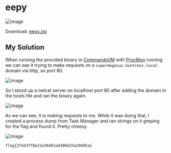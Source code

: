 # eepy

![image](https://github.com/user-attachments/assets/df766314-095a-42fd-b2da-29f9e649e59f)

Download: [eepy.zip](https://raw.githubusercontent.com/LazyTitan33/CTF-Writeups/refs/heads/main/Huntress-CTF-2024/challenge-files/eepy.zip)

## My Solution

When running the provided binary in [CommandoVM](https://github.com/mandiant/commando-vm) with [ProcMon](https://learn.microsoft.com/en-us/sysinternals/downloads/procmon) running we can see it trying to make requests on a `supermegasus.huntress.local` domain via http, so port 80.

![image](https://github.com/user-attachments/assets/c78c7c92-d239-4bdb-9b2a-6a49fd37c384)

So I stood up a netcat server on localhost port 80 after adding the domain in the hosts file and ran the binary again:  

![image](https://github.com/user-attachments/assets/c83b0452-2da0-4b3f-8f08-6b02fda8b2cf)

As we can see, it is making requests to me. While it was doing that, I created a process dump from Task Manager and ran strings on it greping for the flag and found it. Pretty cheesy.

![image](https://github.com/user-attachments/assets/8e80cf1e-978a-45ea-b69a-dd92e93698c3)

`flag{2feb3ff8a21a36db1ad386d33a29d85a}`
